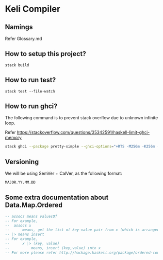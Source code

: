 # Keli Compiler

## Namings
Refer Glossary.md

## How to setup this project?

```
stack build
```

## How to run test?

```
stack test --file-watch
```

## How to run ghci?

The following command is to prevent stack overflow due to unknown infinite loop.

Refer https://stackoverflow.com/questions/35342591/haskell-limit-ghci-memory

```sh
stack ghci --package pretty-simple --ghci-options="+RTS -M256m -K256m -RTS -interactive-print=Text.Pretty.Simple.pPrint -Wall" 
```

## Versioning

We will be using SemVer + CalVer, as the following format:

```md
MAJOR.YY.MM.DD
```

## Some extra documentation about Data.Map.Ordered

```hs
-- assocs means valuesOf
-- For example,
--  assocs x
--      means, get the list of key-value pair from x (which is arranged according to insertion order)
-- |> means insert
-- For example,
--      x |> (key, value)
--          means, insert (key,value) into x
-- For more please refer http://hackage.haskell.org/package/ordered-containers-0.1.1/docs/Data-Map-Ordered.html
```